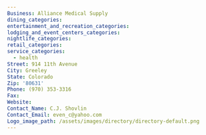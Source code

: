 ```yaml
---
Business: Alliance Medical Supply
dining_categories:
entertainment_and_recreation_categories:
lodging_and_event_centers_categories:
nightlife_categories:
retail_categories:
service_categories:
  - health
Street: 914 11th Avenue
City: Greeley
State: Colorado
Zip: '80631'
Phone: (970) 353-3316
Fax:
Website:
Contact_Name: C.J. Shovlin
Contact_Email: even_c@yahoo.com
Logo_image_path: /assets/images/directory/directory-default.png
---
```



